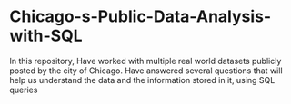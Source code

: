# Chicago-s-Public-Data-Analysis-with-SQL
In this repository, Have worked with multiple real world datasets publicly posted by the city of Chicago. Have answered several questions that will help us understand the data and the information stored in it, using SQL queries
